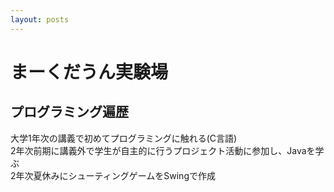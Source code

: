 ```yaml
---
layout: posts
---
```


# まーくだうん実験場

## プログラミング遍歴
大学1年次の講義で初めてプログラミングに触れる(C言語) <br>
2年次前期に講義外で学生が自主的に行うプロジェクト活動に参加し、Javaを学ぶ <br>
2年次夏休みにシューティングゲームをSwingで作成 <br>

